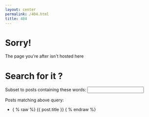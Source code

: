 ```yaml
---
layout: center
permalink: /404.html
title: 404
---
```

<h1>Sorry!</h1>

<p>The page you're after isn't hosted here</p>

<h1>Search for it ?</h1>

<script src="http://ajax.googleapis.com/ajax/libs/angularjs/1.0.4/angular.min.js"></script>
    
<div ng-app="four04App" ng-controller="PostListCtrl">

<script>
    angular.module('four04App',[]).filter('matchesQuery', function(){
        return function(items, query){
            var alternate = query.replace(/ /g,"_").toLowerCase();
            var lcQuery = query.toLowerCase();
            var arrayToReturn = [];        
            for (var i=0; i<items.length; i++){
                if (items[i].title.toLowerCase().indexOf(lcQuery) !== -1 
                               || items[i].words.indexOf(alternate) !== -1) {
                    arrayToReturn.push(items[i]);
                }
            }
            return arrayToReturn;
        };
    });

    function PostListCtrl($scope, $http) {
      $scope.query = "";
      $scope.posts = [];
      $http.get('/ph_postings_meta.json').success(function(data) {
        $scope.posts = data.posts;
      });
    }
</script>

<p>Subset to posts containing these words: <input ng-model="query"></p>
<p>Posts matching above query:</p>
<ul>
    <li ng-repeat="post in posts | matchesQuery:query">
      { % raw %} <!-- hack for blog entry - extra space -->
      <a ng-href="{{post.href}}">{{ post.title }}</a> 
      { % endraw %} <!-- same hack here too -->
    </li>
</ul>
</div>
